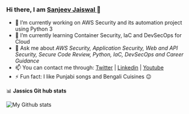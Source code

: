 ### Hi there, I am <a href="http://www.sanjeevjaiswal.com/">Sanjeev Jaiswal </a> 👋

- 🔭 I’m currently working on AWS Security and its automation project using Python 3
- 🌱 I’m currently learning Container Security, IaC and DevSecOps for Cloud
- 💬 Ask me about *AWS Security, Application Security, Web and API Security, Secure Code Review, Python, IaC, DevSecOps and Career Guidance*
- 📫 You can contact me through: [Twitter](https://twitter.com/jassics) | [Linkedin](https://www.linkedin.com/in/jassics/) | [Youtube](https://youtube.com/c/jassics/)
- ⚡ Fun fact: I like Punjabi songs and Bengali Cuisines 😉 

📊 **Jassics Git hub stats**

![My Github stats](https://github-readme-stats.vercel.app/api?username=jassics&show_icons=true&theme=radical)

